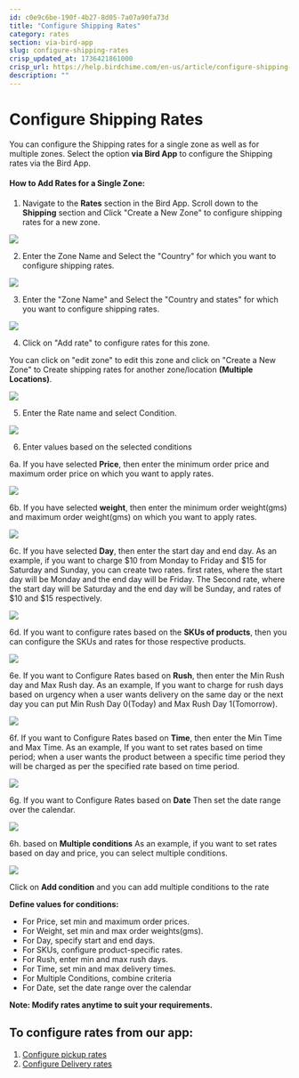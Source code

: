 ```yaml
---
id: c0e9c6be-190f-4b27-8d05-7a07a90fa73d
title: "Configure Shipping Rates"
category: rates
section: via-bird-app
slug: configure-shipping-rates
crisp_updated_at: 1736421861000
crisp_url: https://help.birdchime.com/en-us/article/configure-shipping-rates-llsy16/
description: ""
---
```


# Configure Shipping Rates

You can configure the Shipping rates for a single zone as well as for multiple zones. Select the option **via Bird App** to configure the Shipping rates via the Bird App.

#### How to Add Rates for a Single Zone:


1. Navigate to the **Rates** section in the Bird App. Scroll down to the **Shipping** section and Click "Create a New Zone" to configure shipping rates for a new zone.

![](https://storage.crisp.chat/users/helpdesk/website/ca826b447482b000/screenshot-2025-01-09-at-43454_1qj4xs1.png)

2. Enter the Zone Name and Select the "Country" for which you want to configure shipping rates.

![](https://storage.crisp.chat/users/helpdesk/website/ca826b447482b000/image_qj1xz3.png)

3. Enter the "Zone Name" and Select the "Country and states" for which you want to configure shipping rates.

![](https://storage.crisp.chat/users/helpdesk/website/ca826b447482b000/image_b65878.png)

4. Click on "Add rate" to configure rates for this zone.

You can click on "edit zone" to edit this zone and click on "Create a New Zone" to Create shipping rates for another zone/location **(Multiple Locations)**.

![](https://storage.crisp.chat/users/helpdesk/website/ca826b447482b000/screenshot-2025-01-09-at-43915_1e8tnbf.png)

5. Enter the Rate name and select Condition.

![](https://storage.crisp.chat/users/helpdesk/website/ca826b447482b000/screenshot-2025-01-09-at-44212_1388zyw.png)

6. Enter values based on the selected conditions

6a. If you have selected **Price**, then enter the minimum order price and maximum order price on which you want to apply rates.

![](https://storage.crisp.chat/users/helpdesk/website/ca826b447482b000/image_6p6e49.png)

6b. If you have selected **weight**, then enter the minimum order weight(gms) and maximum order weight(gms) on which you want to apply rates.

![](https://storage.crisp.chat/users/helpdesk/website/ca826b447482b000/image_kb0tlu.png)

6c. If you have selected **Day**, then enter the start day and end day.
As an example, if you want to charge $10 from Monday to Friday and $15 for Saturday and Sunday, you can create two rates.
first rates, where the start day will be Monday and the end day will be Friday. The Second rate, where the start day will be Saturday and the end day will be Sunday, and rates of $10 and $15 respectively.

![](https://storage.crisp.chat/users/helpdesk/website/ca826b447482b000/image_1pj7mdg.png)

6d. If you want to configure rates based on the **SKUs of products**, then you can configure the SKUs and rates for those respective products.

![](https://storage.crisp.chat/users/helpdesk/website/ca826b447482b000/image_f8d3hg.png)

6e. If you want to Configure Rates based on **Rush**, then enter the Min Rush day and Max Rush day.
As an example, If you want to charge for rush days based on urgency when a user wants delivery on the same day or the next day you can put Min Rush Day 0(Today) and Max Rush Day 1(Tomorrow).

![](https://storage.crisp.chat/users/helpdesk/website/ca826b447482b000/image_m4i8hs.png)

6f. If you want to Configure Rates based on **Time**, then enter the Min Time and Max Time.
As an example, If you want to set rates based on time period; when a user wants the product between a specific time period they will be charged as per the specified rate based on time period.

![](https://storage.crisp.chat/users/helpdesk/website/ca826b447482b000/image_1idwzhi.png)

6g. If you want to Configure Rates based on **Date** Then set the date range over the calendar.

![](https://storage.crisp.chat/users/helpdesk/website/ca826b447482b000/image_1h3u07o.png)

6h. based on **Multiple conditions**
As an example, if you want to set rates based on day and price, you can select multiple conditions.

![](https://storage.crisp.chat/users/helpdesk/website/ca826b447482b000/image_eudmil.png)

Click on **Add condition** and you can add multiple conditions to the rate

**Define values for conditions:**
* For Price, set min and maximum order prices.
* For Weight, set min and max order weights(gms).
* For Day, specify start and end days.
* For SKUs, configure product-specific rates.
* For Rush, enter min and max rush days.
* For Time, set min and max delivery times.
* For Multiple Conditions, combine criteria
* For Date, set the date range over the calendar

**Note: Modify rates anytime to suit your requirements.**

## To configure rates from our app:
1. [Configure pickup rates](https://help.birdchime.com/en-us/article/configure-pickup-rates-1n7gumb/)
2. [Configure Delivery rates](https://help.birdchime.com/en-us/article/configure-delivery-rates-1xbrder/)
